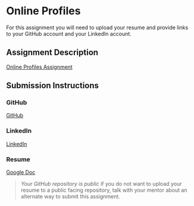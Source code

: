 # Online Profiles
For this assignment you will need to upload your resume and provide links to your GitHub account and your LinkedIn account.

## Assignment Description
[Online Profiles Assignment](https://education.launchcode.org/liftoff/modules/assignments/online-profiles)

## Submission Instructions
 
### GitHub
[GitHub](https://github.com/Marms314)
 
### LinkedIn
[LinkedIn](https://www.linkedin.com/in/maryarmstrong314/)

### Resume
[Google Doc](https://docs.google.com/document/d/1-NUgjI6NBVvxV2JillZ0MBk3NErZAW1uoYyqH0fxv08/edit?usp=sharing)

> *Your GitHub repository is public* if you do not want to upload your resume to a public facing repository, talk with your mentor about an alternate way to submit this assignment.
